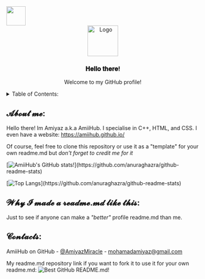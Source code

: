 <img src="https://media.giphy.com/media/VgCDAzcKvsR6OM0uWg/giphy.gif" width="50"> 

<!-- README.MD LOGO -->
<br />
<div align="center">
  <a href="file:///C:/Users/HappyOne/Downloads/AmiiHub_LOGO.gif">
   <img src="file:///C:/Users/HappyOne/Downloads/AmiiHub_LOGO.gif" alt="Logo" width="80" height="80">
  </a>

  <h3 align="center">𝐇𝐞𝐥𝐥𝐨 𝐭𝐡𝐞𝐫𝐞!</h3>

  <p align="center">
    Welcome to my GitHub profile!
  </p>
</div>
 
<!-- TABLE OF CONTENTS -->
<details>
  <summary>Table of Contents:</summary>
  
  -  About me
  
  - Why I made a readme.md like this
  
  - Contacts
  </ol>
</details>



<!-- ABOUT ME -->
## 𝓐𝓫𝓸𝓾𝓽 𝓶𝓮:

Hello there! Im Amiyaz a.k.a AmiiHub. I specialise in C++, HTML, and CSS. I even have a website: https://amiihub.github.io/

Of course, feel free to clone this repository or use it as a "template" for your own readme.md but *don't forget to credit me for it* 

[![AmiiHub's GitHub stats!](https://github-readme-stats.vercel.app/api?username=AmiiHub&theme=gotham&show_icons=true&custom_title=Stats:)](https://github.com/anuraghazra/github-readme-stats)

[![Top Langs](https://github-readme-stats.vercel.app/api/top-langs/?username=AmiiHub&theme=gotham&show_icons=true&custom_title=Languages:)](https://github.com/anuraghazra/github-readme-stats)

<!-- WHY I MADE A README>MD LIKE THIS: -->
## 𝓦𝓱𝔂 𝓘 𝓶𝓪𝓭𝓮 𝓪 𝓻𝓮𝓪𝓭𝓶𝓮.𝓶𝓭 𝓵𝓲𝓴𝓮 𝓽𝓱𝓲𝓼:

Just to see if anyone can make a *"better"* profile readme.md than me.

<!-- CONTACTS -->
## 𝓒𝓸𝓷𝓽𝓪𝓬𝓽𝓼:

AmiiHub on GitHub - [@AmiyazMiracle](https://twitter.com/AmiyazMiracle) - mohamadamiyaz@gmail.com



My readme.md repository link if you want to fork it to use it for your own readme.md: ![Best GitHub README.md!](https://github.com/AmiiHub/AmiiHub)


